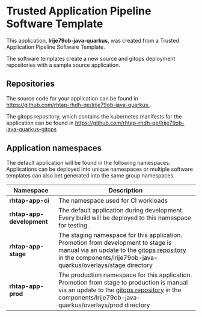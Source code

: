 # Trusted Application Pipeline Software Template

This application, **lrije79ob-java-quarkus**, was created from a Trusted Application Pipeline Software Template.

The software templates create a new source and gitops deployment repositories with a sample source application. 

## Repositories

The source code for your application can be found in [https://github.com/rhtap-rhdh-qe/lrije79ob-java-quarkus ](https://github.com/rhtap-rhdh-qe/lrije79ob-java-quarkus ).
 
The gitops repository, which contains the kubernetes manifests for the application can be found in 
[https://github.com/rhtap-rhdh-qe/lrije79ob-java-quarkus-gitops ](https://github.com/rhtap-rhdh-qe/lrije79ob-java-quarkus-gitops ) 

## Application namespaces 

The default application will be found in the following namespaces. Applications can be deployed into unique namespaces or multiple software templates can also bet generated into the same group namespaces.  

|  Namespace   |  Description   |  
| -------- | -------- |
| **rhtap-app-ci** | The namespace used for CI workloads |
| **rhtap-app-development** | The default application during development. Every build will be deployed to this namespace for testing. |
| **rhtap-app-stage** | The staging namespace for this application. Promotion from development to stage is manual via an update to the [gitops repository](https://github.com/rhtap-rhdh-qe/lrije79ob-java-quarkus-gitops ) in the components/lrije79ob-java-quarkus/overlays/stage directory |
| **rhtap-app-prod** | The production namespace for this application. Promotion from stage to production is manual via an update to the [gitops repository](https://github.com/rhtap-rhdh-qe/lrije79ob-java-quarkus-gitops ) in the components/lrije79ob-java-quarkus/overlays/prod directory |